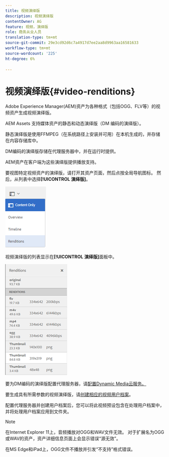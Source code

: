 ```yaml
---
title: 视频演绎版
description: 视频演绎版
contentOwner: AG
feature: 视频，演绎版
role: 商务从业人员
translation-type: tm+mt
source-git-commit: 29e3cd92d6c7a4917d7ee2aa8d9963aa16581633
workflow-type: tm+mt
source-wordcount: '225'
ht-degree: 6%

---
```



# 视频演绎版{#video-renditions}

Adobe Experience Manager(AEM)资产为各种格式（包括OGG、FLV等）的视频资产生成视频演绎版。

AEM Assets 支持媒体资产的静态和动态演绎版（DM 编码的演绎版）。

静态演绎版是使用FFMPEG（在系统路径上安装并可用）在本机生成的，并存储在内容存储库中。

DM编码的演绎版存储在代理服务器中，并在运行时提供。

AEM资产在客户端为这些演绎版提供播放支持。

要视图特定视频资产的演绎版，请打开其资产页面，然后点按全局导航图标。 然后，从列表中选择&#x200B;**[!UICONTROL 演绎版]**。

![chlimage_1-478](assets/chlimage_1-478.png)

视频演绎版的列表显示在&#x200B;**[!UICONTROL 演绎版]**&#x200B;面板中。

![chlimage_1-479](assets/chlimage_1-479.png)

要为DM编码的演绎版配置代理服务器，请[配置Dynamic Media云服务。](config-dynamic.md)

要生成具有所需参数的视频演绎版，请[创建相应的视频用户档案](video-profiles.md)。

配置代理服务器并创建用户档案后，您可以将此视频预设包含在处理用户档案中，并将处理用户档案应用到文件夹。

>[!NOTE]
>
>在Internet Explorer 11上，音频播放对OGG和WAV文件无效。 对于扩展名为OGG或WAV的资产，资产详细信息页面上会显示错误“源无效”。
>
>在MS Edge和iPad上，OGG文件不播放并引发“不支持”格式错误。
